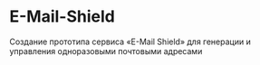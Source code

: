 # E-Mail-Shield
Создание прототипа сервиса «E-Mail Shield» для генерации и управления одноразовыми почтовыми адресами
